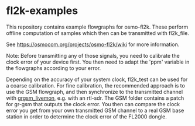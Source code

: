 # fl2k-examples
This repository contains example flowgraphs for osmo-fl2k. These perform offline computation of samples which then can be transmitted with fl2k_file.

See https://osmocom.org/projects/osmo-fl2k/wiki for more information.

Note: Before transmitting any of those signals, you need to calibrate the clock error of your device first. You then need to adapt the 'ppm' variable in the flowgraphs according to your error.

Depending on the accuracy of your system clock, fl2k_test can be used for a coarse calibration. For fine calibration, the recommended approach is to use the GSM flowgraph, and then synchronize to the transmitted channel with [grgsm_livemon](https://github.com/ptrkrysik/gr-gsm), e.g. with an rtl-sdr. The GSM folder contains a patch for gr-gsm that outputs the clock error. You then can compare the clock error you get from your own transmitted GSM channel to a real GSM base station in order to determine the clock error of the FL2000 dongle.
